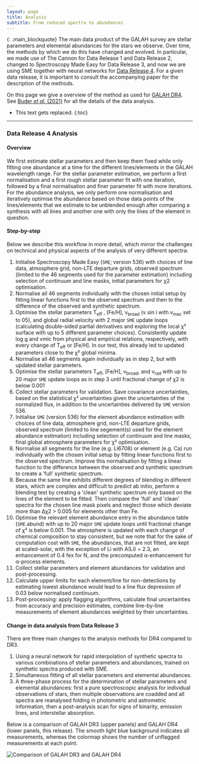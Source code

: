 ```yaml
---
layout: page
title: Analysis
subtitle: From reduced spectra to abundances
---
```


{: .main_blockquote}
The main data product of the GALAH survey are stellar parameters and elemental abundances for the stars we observe. Over time, the methods by which we do this have changed and evolved. In particular, we made use of The Cannon for Data Release 1 and Data Release 2, changed to Spectroscopy Made Easy for Data Release 3, and now we are using SME together with neural networks for [Data Release 4](/dr4/overview). For a given data release, it is important to consult the accompanying paper for the description of the methods.

On this page we give a overview of the method as used for [GALAH DR4](/dr4/overview). See [Buder *et al.* (2021)](https://doi.org/10.1093/mnras/stab1242) for all the details of the data analysis.

<!-- <h3> On this page</h3> -->
* This text gets replaced.
{:toc}

---

### Data Release 4 Analysis

#### Overview

We first estimate stellar parameters and then keep them fixed while only fitting one abundance at a time for the different lines/elements in the GALAH wavelength range. For the stellar parameter estimation, we perform a first normalisation and a first rough stellar parameter fit with one iteration, followed by a final normalisation and finer parameter fit with more iterations. For the abundance analysis, we only perform one normalisation and iteratively optimise the abundance based on those data points of the lines/elements that we estimate to be unblended enough after comparing a synthesis with all lines and another one with only the lines of the element in question.

#### Step-by-step

Below we describe this workflow in more detail, which mirror the challenges on technical and physical aspects of the analysis of very different spectra:

1. Initialise Spectroscopy Made Easy (`SME`; version 536) with choices of line data, atmosphere grid, non-LTE departure grids, observed spectrum (limited to the 46 segments used for the parameter estimation) including selection of continuum and line masks, initial parameters for χ2 optimisation.
1. Normalise all 46 segments individually with the chosen initial setup by fitting linear functions first to the observed spectrum and then to the difference of the observed and synthetic spectrum.
1. Optimise the stellar parameters T<sub>eff</sub> , [Fe/H], v<sub>broad</sub> (v *sin* i with v<sub>mac</sub> set to 05), and global radial velocity with 2 major `SME` update loops (calculating double-sided partial derivatives and exploring the local χ² surface with up to 5 different parameter choices). Consistently update log g and vmic from physical and empirical relations, respectively, with every change of T<sub>eff</sub> or [Fe/H]. In our test, this already led to updated parameters close to the χ² global minima.
1. Normalise all 46 segments again individually as in step 2, but with updated stellar parameters.
1. Optimise the stellar parameters T<sub>eff</sub>, [Fe/H], v<sub>broad</sub>, and v<sub>rad</sub> with up to 20 major `SME` update loops as in step 3 until fractional change of χ2 is below 0.001
1. Collect stellar parameters for validation. Save covariance uncertainties, based on the statistical χ² uncertainties given the uncertainties of the normalized flux, in addition to the uncertainties delivered by `SME` version 536.
1. Initialise `SME` (version 536) for the element abundance estimation with choices of line data, atmosphere grid, non-LTE departure grids, observed spectrum (limited to line segement(s) used for the element abundance estimation) including selection of continuum and line masks, final global atmosphere parameters for χ² optimisation.
1. Normalise all segments for the line (e.g. Li6708) or element (e.g. Ca) run individually with the chosen initial setup by fitting linear functions first to the observed spectrum. Improve this normalisation by fitting a linear function to the difference between the observed and synthetic spectrum to create a ’full’ synthetic spectrum.
1. Because the same line exhibits different degrees of blending in different stars, which are complex and difficult to predict ab initio, perform a blending test by creating a 'clean' synthetic spectrum only based on the lines of the element to be fitted. Then compare the 'full' and 'clean' spectra for the chosen line mask pixels and neglect those which deviate more than ∆χ2 > 0.005 for elements other than Fe.
1. Optimise the relevant element abundance entry in the abundance table (`SME`.abund) with up to 20 major `SME` update loops until fractional change of χ² is below 0.001. The atmosphere is updated with each change of chemical composition to stay consistent, but we note that for the sake of computation cost with `SME`, the abundances, that are not fitted, are kept at scaled-solar, with the exception of Li with A(Li) = 2.3, an enhancement of 0.4 fex for N, and the precomputed α-enhancement for α-process elements.
1. Collect stellar parameters and element abundances for validation and post-processing.
1. Calculate upper limits for each element/line for non-detections by estimating lowest abundance would lead to a line flux depression of 0.03 below normalised continuum.
1. Post-processing: apply flagging algorithms, calculate final uncertainties from accuracy and precision estimates, combine line-by-line measurements of element abundances weighted by their uncertainties.

#### Change in data analysis from Data Release 3

There are three main changes to the analysis methods for DR4 compared to DR3.

1. Using a neural network for rapid interpolation of synthetic spectra to various combinations of stellar parameters and abundances, trained on synthetic spectra produced with SME.
2. Simultaneous fitting of all stellar parameters and elemental abundances.
3. A three-phase process for the determination of stellar parameters and elemental abundances: first a pure spectroscopic analysis for individual observations of stars, then multiple observations are coadded and all spectra are reanalysed folding in photometric and astrometric information, then a post-analysis scan for signs of binarity, emission lines, and interstellar absorption.

Below is a comparison of GALAH DR3 (upper panels) and GALAH DR4 (lower panels, this release). The smooth light blue background indicates all measurements, whereas the colormap shows the number of unflagged measurements at each point. 

![Comparison of GALAH DR3 and GALAH DR4](/details/img/galah_dr4_comparison_dr3.png "Comparison of GALAH DR3 and GALAH DR4")
